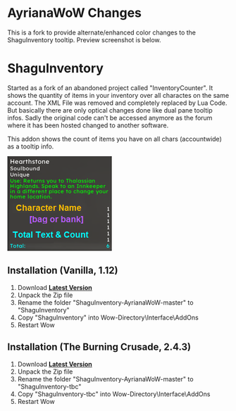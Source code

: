# AyrianaWoW Changes

This is a fork to provide alternate/enhanced color changes to the ShaguInventory tooltip.  Preview screenshot is below.

# ShaguInventory

Started as a fork of an abandoned project called "InventoryCounter". It shows the quantity of items in your inventory over all charactes on the same account. The XML File was removed and completely replaced by Lua Code. But basically there are only optical changes done like dual pane tooltip infos. Sadly the original code can't be accessed anymore as the forum where it has been hosted changed to another software.

This addon shows the count of items you have on all chars (accountwide) as a tooltip info.

![preview](https://raw.githubusercontent.com/AyrianaWoW/ShaguInventory-AyrianaWoW/refs/heads/master/WoWScrnShot_092424_011847.png)

## Installation (Vanilla, 1.12)
1. Download **[Latest Version](https://github.com/AyrianaWoW/ShaguInventory-AyrianaWoW/archive/refs/heads/master.zip)**
2. Unpack the Zip file
3. Rename the folder "ShaguInventory-AyrianaWoW-master" to "ShaguInventory"
4. Copy "ShaguInventory" into Wow-Directory\Interface\AddOns
5. Restart Wow

## Installation (The Burning Crusade, 2.4.3)
1. Download **[Latest Version](https://github.com/AyrianaWoW/ShaguInventory-AyrianaWoW/archive/refs/heads/master.zip)**
2. Unpack the Zip file
3. Rename the folder "ShaguInventory-AyrianaWoW-master" to "ShaguInventory-tbc"
4. Copy "ShaguInventory-tbc" into Wow-Directory\Interface\AddOns
5. Restart Wow
